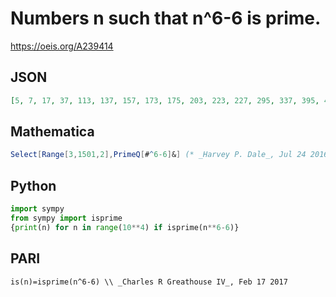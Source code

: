 # Numbers n such that n^6\-6 is prime\.
https://oeis.org/A239414
## JSON
```JSON
[5, 7, 17, 37, 113, 137, 157, 173, 175, 203, 223, 227, 295, 337, 395, 407, 475, 487, 503, 535, 605, 617, 707, 743, 797, 833, 857, 863, 865, 877, 905, 943, 947, 965, 973, 995, 1037, 1043, 1057, 1103, 1217, 1243, 1247, 1277, 1295, 1337, 1357, 1363, 1375, 1403]
```
## Mathematica
```Mathematica
Select[Range[3,1501,2],PrimeQ[#^6-6]&] (* _Harvey P. Dale_, Jul 24 2016 *)
```
## Python
```Python
import sympy
from sympy import isprime
{print(n) for n in range(10**4) if isprime(n**6-6)}
```
## PARI
```PARI
is(n)=isprime(n^6-6) \\ _Charles R Greathouse IV_, Feb 17 2017
```
